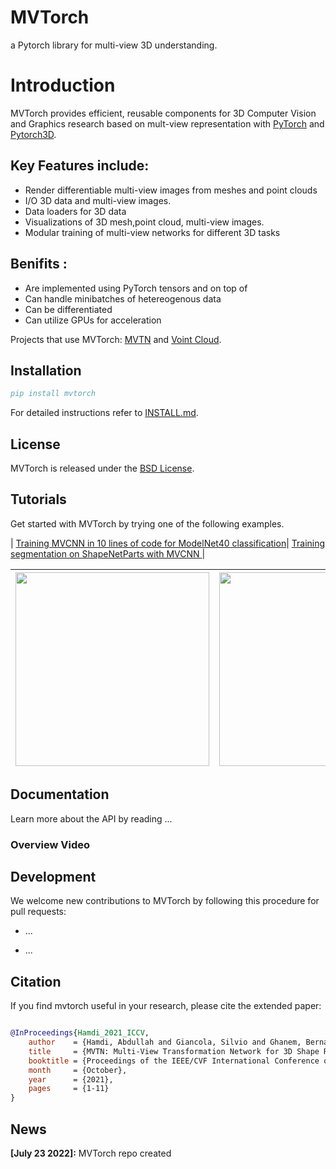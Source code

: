 # MVTorch
a Pytorch library for multi-view 3D understanding.
# Introduction

MVTorch provides efficient, reusable components for 3D Computer Vision and Graphics research based on mult-view representation with [PyTorch](https://pytorch.org) and [Pytorch3D](https://github.com/facebookresearch/pytorch3d).

## Key Features include:

- Render differentiable  multi-view images from meshes and point clouds
- I/O 3D data and multi-view images. 
- Data loaders for 3D data 
- Visualizations of 3D mesh,point cloud, multi-view images. 
- Modular training of multi-view networks for different 3D tasks 


## Benifits :

- Are implemented using PyTorch tensors and on top of 
- Can handle minibatches of hetereogenous data
- Can be differentiated
- Can utilize GPUs for acceleration

Projects that use MVTorch:  [MVTN](https://arxiv.org/abs/2011.13244) and [Voint Cloud](https://arxiv.org/abs/2111.15363).

## Installation

```bibtex
pip install mvtorch
```
For detailed instructions refer to [INSTALL.md](INSTALL.md).

## License

MVTorch is released under the [BSD License](LICENSE).

## Tutorials

Get started with MVTorch by trying one of the following examples.

| [Training MVCNN in 10 lines of code for ModelNet40 classification](https://github.com/facebookresearch/pytorch3d/blob/main/docs/tutorials/deform_source_mesh_to_target_mesh.ipynb)| [Training segmentation on ShapeNetParts  with MVCNN ](https://github.com/facebookresearch/pytorch3d/blob/main/docs/tutorials/bundle_adjustment.ipynb) |

| <img src="https://raw.githubusercontent.com/facebookresearch/pytorch3d/main/.github/render_textured_mesh.gif" width="310"/> | <img src="https://raw.githubusercontent.com/facebookresearch/pytorch3d/main/.github/camera_position_teapot.gif" width="310" height="310"/>
|:------------------------------------------------------------:|:--------------------------------------------------:|




## Documentation

Learn more about the API by reading ...

### Overview Video

## Development

We welcome new contributions to MVTorch by following this procedure for pull requests: 

- ...

- ...


## Citation

If you find mvtorch useful in your research, please cite the extended paper:

```bibtex

```

```bibtex
@InProceedings{Hamdi_2021_ICCV,
    author    = {Hamdi, Abdullah and Giancola, Silvio and Ghanem, Bernard},
    title     = {MVTN: Multi-View Transformation Network for 3D Shape Recognition},
    booktitle = {Proceedings of the IEEE/CVF International Conference on Computer Vision (ICCV)},
    month     = {October},
    year      = {2021},
    pages     = {1-11}
}
```

## News

**[July 23 2022]:**   MVTorch repo created
